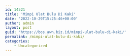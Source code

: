 ```yaml
---
id: 14521
title: 'Mimpi Ulat Bulu Di Kaki'
date: '2022-10-29T15:25:46+00:00'
author: admin
layout: post
guid: 'https://bos.awn.biz.id/mimpi-ulat-bulu-di-kaki/'
permalink: /mimpi-ulat-bulu-di-kaki/
categories:
    - Uncategorized
---
```


